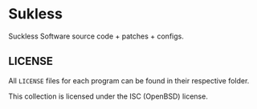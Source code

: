 # Sukless

Suckless Software source code + patches + configs.

## LICENSE

All `LICENSE` files for each program can be found in their respective folder.

This collection is licensed under the ISC (OpenBSD) license.
